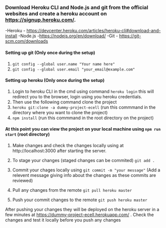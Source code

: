 ### Download Heroku CLI and Node.js and git from the official websites and create a heroku account on https://signup.heroku.com/.
 -Heroku - https://devcenter.heroku.com/articles/heroku-cli#download-and-install
 -Node.js -https://nodejs.org/en/download/
 -Git - https://git-scm.com/downloads

#### Setting up git (Only once during the setup)
1. ```git config --global user.name "Your name here"```
2. ```git config --global user.email "your_email@example.com"```

#### Setting up heroku (Only once during the setup)
1. Login to heroku CLI in the cmd using command ```heroku login``` this will redirect you to the browser, login using you heroku credentials.
2. Then use the following command clone the project 
3. ```heroku git:clone -a dummy-project-ecell``` (run this commmand in the directory where you want to clone the project)
4. ```npm install``` (run this commmand in the root directory on the project)

#### At this point you can view the project on your local machine using  ```npm run start``` (root directory)

1. Make changes and check the changes locally using at http://localhost:3000 after starting the server.

2. To stage your changes (staged changes can be commited)  ```git add .```
3. Commit your chages locally using  ```git commit -m "your message"``` (Add a relevent message giving info about the changes as these commits are reviewed)
4. Pull any changes from the remote  ```git pull heroku master```
4. Push your commit changes to  the remote  ```git push heroku master```

After pushing your changes they will be deployed on the heroku server in a few minutes at https://dummy-project-ecell.herokuapp.com/ .
Check the changes and test it locally before you push any changes <br>

